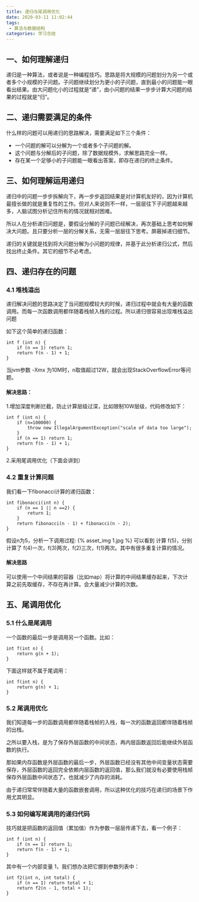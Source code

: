 ```yaml
---
title: 递归与尾调用优化
date: 2020-03-11 11:02:44
tags:
 - 算法与数据结构 
categories: 学习总结
---
```

## 一、如何理解递归

递归是一种算法，或者说是一种编程技巧。思路是将大规模的问题划分为另一个或者多个小规模的子问题。子问题继续划分为更小的子问题，直到最小的问题能一眼看出结果。由大问题化小的过程就是“递”，由小问题的结果一步步计算大问题的结果的过程就是“归”。
<!-- more -->
## 二、递归需要满足的条件

什么样的问题可以用递归的思路解决，需要满足如下三个条件：

- 一个问题的解可以分解为一个或者多个子问题的解。
- 这个问题与分解后的子问题，除了数据规模外，求解思路完全一样。
- 存在某一个足够小的子问题能一眼看出答案，即存在递归的终止条件。



## 三、如何理解运用递归

递归中的问题一步步拆解向下，再一步步返回结果是对计算机友好的，因为计算机最擅长做的就是重复性的工作。但对人来说则不一样，一层层往下子问题越来越多，人脑试图分析记住所有的情况就相对困难。

所以人在分析递归问题是，要假设分解的子问题已经解决，再次基础上思考如何解决大问题。且只要分析一层的分解关系，无需一层层往下思考。屏蔽掉递归细节。

递归的关键就是找到将大问题分解为小问题的规律，并基于此分析递归公式，然后找出终止条件。其它的细节不必考虑。



## 四、递归存在的问题

### 4.1 堆栈溢出

递归解决问题的思路决定了当问题规模较大的时候，递归过程中就会有大量的函数调用。而每一次函数调用都伴随着栈帧入栈的过程。所以递归很容易出现堆栈溢出问题

如下这个简单的递归函数：

```
int f (int n) {
    if (n == 1) return 1;
    return f(n - 1) + 1;
}
```

当jvm参数 -Xmx 为10M时，n取值超过12W，就会出现StackOverflowError等问题。

#### 解决思路：

1.增加深度判断拦截，防止计算层级过深，比如限制10W层级，代码修改如下：

```
int f (int n) {
  	if (n=100000) {
      	throw new IllegalArgumentException("scale of data too large");
    }
    if (n == 1) return 1;
    return f(n - 1) + 1;
}
```

2.采用尾调用优化（下面会讲到）



### 4.2 重复计算问题

我们看一下fibonacci计算的递归函数：

```
int fibonacci(int n) {
  	if (n == 1 || n ==2) {
      	return 1;
    }
    return fibonacci(n - 1) + fibonacci(n - 2);
}
```

假设n为5，分析一下调用过程:
{% asset_img 1.jpg %}
可以看到 计算 f(5)，分别计算了 f(4)一次，f(3)两次，f(2)三次，f(1)两次。其中有很多重复计算的情况。

#### 解决思路

可以使用一个中间结果的容器（比如map）将计算的中间结果缓存起来，下次计算之前先取缓存，不存在再计算。会大量减少计算的次数。

## 五、尾调用优化

### 5.1 什么是尾调用

一个函数的最后一步是调用另一个函数。比如：

```
int f(int n) {
	return g(n + 1);
}
```

下面这样就不属于尾调用：

```
int f(int n) {
	return g(n) + 1;
}
```



### 5.2 尾调用优化

我们知道每一步的函数调用都伴随着栈帧的入栈，每一次的函数返回都伴随着栈帧的出栈。

之所以要入栈，是为了保存外层函数的中间状态，再内层函数返回后能继续外层函数的执行。

那如果内存函数是外层函数的最后一步，外层函数已经没有其他中间变量状态需要保存，外层函数的返回完全依赖内层函数的返回值，那么我们就没有必要使用栈帧保存外层函数中间状态了。也就减少了内存的消耗。

由于递归常常伴随着大量的函数嵌套调用，所以这种优化的技巧在递归的场景下作用尤其明显。



### 5.3 如何编写尾调用的递归代码

技巧就是把函数的返回值（累加值）作为参数一层层传递下去，看一个例子：

```
int f (int n) {
    if (n == 1) return 1;
    return f(n - 1) + 1;
}
```

其中有一个内部变量 1，我们想办法把它挪到参数列表中：

```
int f2(int n, int total) {
    if (n == 1) return total + 1;
    return f2(n - 1, total + 1);
}
```

